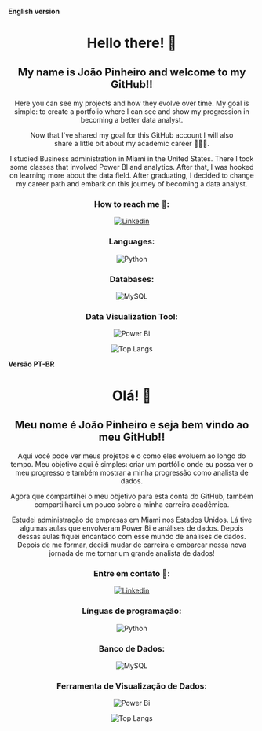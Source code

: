 **English version**

<div align="center">

# Hello there! 👋

## My name is João Pinheiro and welcome to my GitHub!!

Here you can see my projects and how they evolve over time. My goal is simple: to create a portfolio where I can see and show my progression in becoming a better data analyst. 

Now that I've shared my goal for this GitHub account I will also share a little bit about my academic career 🧑🏽‍🎓.

I studied Business administration in Miami in the United States. There I took some classes that involved Power BI and analytics. After that, I was hooked on learning more about the data field. After graduating, I decided to change my career path and embark on this journey of becoming a data analyst.



### How to reach me 📨:

[![Linkedin](https://img.shields.io/badge/LinkedIn-0077B5?style=for-the-badge&logo=linkedin&logoColor=white)](https://www.linkedin.com/in/joao-pinheiro-64a066179/)

### Languages:
![Python](https://img.shields.io/badge/Python-14354C?style=for-the-badge&logo=python&logoColor=white)

### Databases:
![MySQL](https://img.shields.io/badge/MySQL-00000F?style=for-the-badge&logo=mysql&logoColor=white)

### Data Visualization Tool:
![Power Bi](https://img.shields.io/badge/power_bi-F2C811?style=for-the-badge&logo=powerbi&logoColor=black)

![Top Langs](https://github-readme-stats-git-masterrstaa-rickstaa.vercel.app/api/top-langs/?username=SEUUSERNAME&bg_color=000&border_color=30A3DC&title_color=E94D5F&text_color=FFF)

</div>

**Versão PT-BR**

<div align="center">

# Olá! 👋

## Meu nome é João Pinheiro e seja bem vindo ao meu GitHub!!

Aqui você pode ver meus projetos e o como eles evoluem ao longo do tempo. Meu objetivo aqui é simples: criar um portfólio onde eu possa ver o meu progresso e também mostrar a minha progressão como analista de dados.

Agora que compartilhei o meu objetivo para esta conta do GitHub, também compartilharei um pouco sobre a minha carreira acadêmica.

Estudei administração de empresas em Miami nos Estados Unidos. Lá tive algumas aulas que envolveram Power Bi e análises de dados. Depois dessas aulas fiquei encantado com esse mundo de análises de dados. Depois de me formar, decidi mudar de carreira e embarcar nessa nova jornada de me tornar um grande analista de dados!


### Entre em contato 📨:

[![Linkedin](https://img.shields.io/badge/LinkedIn-0077B5?style=for-the-badge&logo=linkedin&logoColor=white)](https://www.linkedin.com/in/joao-pinheiro-64a066179/)

### Línguas de programação:
![Python](https://img.shields.io/badge/Python-14354C?style=for-the-badge&logo=python&logoColor=white)

### Banco de Dados:
![MySQL](https://img.shields.io/badge/MySQL-00000F?style=for-the-badge&logo=mysql&logoColor=white)

### Ferramenta de Visualização de Dados:
![Power Bi](https://img.shields.io/badge/power_bi-F2C811?style=for-the-badge&logo=powerbi&logoColor=black)


![Top Langs](https://github-readme-stats-git-masterrstaa-rickstaa.vercel.app/api/top-langs/?username=SEUUSERNAME&bg_color=000&border_color=30A3DC&title_color=E94D5F&text_color=FFF)


</div>
